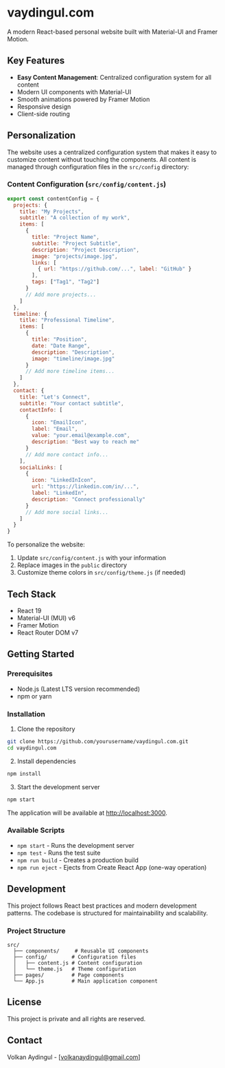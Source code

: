 # vaydingul.com

A modern React-based personal website built with Material-UI and Framer Motion.

## Key Features

- **Easy Content Management**: Centralized configuration system for all content
- Modern UI components with Material-UI
- Smooth animations powered by Framer Motion
- Responsive design
- Client-side routing

## Personalization

The website uses a centralized configuration system that makes it easy to customize content without touching the components. All content is managed through configuration files in the `src/config` directory:

### Content Configuration (`src/config/content.js`)

```javascript
export const contentConfig = {
  projects: {
    title: "My Projects",
    subtitle: "A collection of my work",
    items: [
      {
        title: "Project Name",
        subtitle: "Project Subtitle",
        description: "Project Description",
        image: "projects/image.jpg",
        links: [
          { url: "https://github.com/...", label: "GitHub" }
        ],
        tags: ["Tag1", "Tag2"]
      }
      // Add more projects...
    ]
  },
  timeline: {
    title: "Professional Timeline",
    items: [
      {
        title: "Position",
        date: "Date Range",
        description: "Description",
        image: "timeline/image.jpg"
      }
      // Add more timeline items...
    ]
  },
  contact: {
    title: "Let's Connect",
    subtitle: "Your contact subtitle",
    contactInfo: [
      {
        icon: "EmailIcon",
        label: "Email",
        value: "your.email@example.com",
        description: "Best way to reach me"
      }
      // Add more contact info...
    ],
    socialLinks: [
      {
        icon: "LinkedInIcon",
        url: "https://linkedin.com/in/...",
        label: "LinkedIn",
        description: "Connect professionally"
      }
      // Add more social links...
    ]
  }
}
```

To personalize the website:

1. Update `src/config/content.js` with your information
2. Replace images in the `public` directory
3. Customize theme colors in `src/config/theme.js` (if needed)

## Tech Stack

- React 19
- Material-UI (MUI) v6
- Framer Motion
- React Router DOM v7

## Getting Started

### Prerequisites

- Node.js (Latest LTS version recommended)
- npm or yarn

### Installation

1. Clone the repository
```bash
git clone https://github.com/yourusername/vaydingul.com.git
cd vaydingul.com
```

2. Install dependencies
```bash
npm install
```

3. Start the development server
```bash
npm start
```

The application will be available at [http://localhost:3000](http://localhost:3000).

### Available Scripts

- `npm start` - Runs the development server
- `npm test` - Runs the test suite
- `npm run build` - Creates a production build
- `npm run eject` - Ejects from Create React App (one-way operation)

## Development

This project follows React best practices and modern development patterns. The codebase is structured for maintainability and scalability.

### Project Structure

```
src/
  ├── components/     # Reusable UI components
  ├── config/        # Configuration files
  │   ├── content.js # Content configuration
  │   └── theme.js   # Theme configuration
  ├── pages/         # Page components
  └── App.js         # Main application component
```

## License

This project is private and all rights are reserved.

## Contact

Volkan Aydingul - [volkanaydingul@gmail.com]
